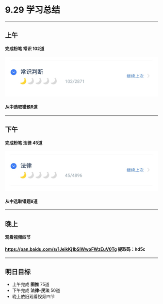 # 9.29 学习总结
---
## 上午
#### 完成粉笔  **常识**  102道
 ![image](https://github.com/LingFxxx/-/blob/master/9.29/1.jpg)
#### 从中选取错题8道
---
## 下午
#### 完成粉笔  **法律**  45道
![image](https://github.com/LingFxxx/-/blob/master/9.29/2.jpg)
#### 从中选取错题8道
---
## 晚上
#### 观看视频四节
#### https://pan.baidu.com/s/1JeikKj1bSlWwoFWzEuV0Tg  提取码：hd5c
---
## 明日目标
- 上午完成 **图推** 75道
- 下午完成 **法律-民法** 50道
- 晚上依旧观看视频四节
